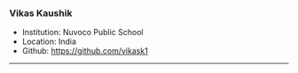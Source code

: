 ### Vikas Kaushik
- Institution: Nuvoco Public School 
- Location: India
- Github: https://github.com/vikask1
***
